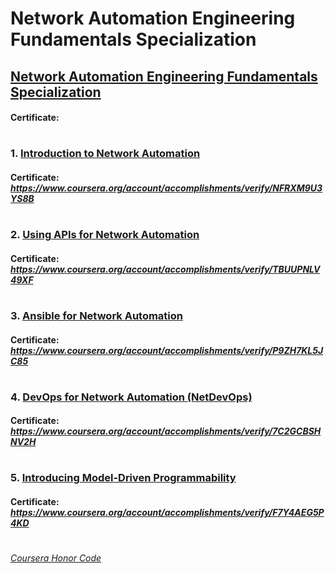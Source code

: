 # Network Automation Engineering Fundamentals Specialization


## [Network Automation Engineering Fundamentals Specialization](https://www.coursera.org/specializations/networkautomation)
####    **Certificate:** 
#

### 1. [Introduction to Network Automation](https://www.coursera.org/learn/introduction-to-network-automation?specialization=networkautomation)

####    **Certificate:** _https://www.coursera.org/account/accomplishments/verify/NFRXM9U3YS8B_
#

### 2. [Using APIs for Network Automation](https://www.coursera.org/learn/using-apis-for-network-automation?specialization=networkautomation)

####    **Certificate:** _https://www.coursera.org/account/accomplishments/verify/TBUUPNLV49XF_
#

### 3. [Ansible for Network Automation](https://www.coursera.org/learn/ansible-for-network-automation?specialization=networkautomation)

####    **Certificate:** _https://www.coursera.org/account/accomplishments/verify/P9ZH7KL5JC85_
#

### 4. [DevOps for Network Automation (NetDevOps)](https://www.coursera.org/learn/devops-for-network-automation-netdevops?specialization=networkautomation)

####    **Certificate:** _https://www.coursera.org/account/accomplishments/verify/7C2GCBSHNV2H_
#

### 5. [Introducing Model-Driven Programmability](https://www.coursera.org/learn/introducing-model-driven-programmability?specialization=networkautomation)

####    **Certificate:** _https://www.coursera.org/account/accomplishments/verify/F7Y4AEG5P4KD_
#



[*Coursera Honor Code*](https://www.coursera.support/s/article/209818863-Coursera-Honor-Code?language=en_US)
